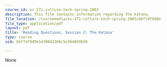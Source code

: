 ```yaml
---
course_id: es-272-culture-tech-spring-2003
description: This file contains information regarding the katana.
file_location: /coursemedia/es-272-culture-tech-spring-2003/bbf7df8d0e1430043368c5e564049b58_MITES_272S03_q02.pdf
file_type: application/pdf
layout: pdf
title: 'Reading Questions, Session 2: The Katana'
type: course
uid: bbf7df8d0e1430043368c5e564049b58

---
```

None